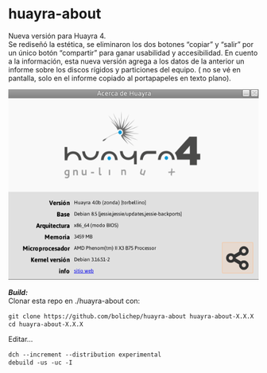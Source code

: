 # huayra-about

Nueva versión para Huayra 4.  
Se rediseñó la estética,  se eliminaron los dos botones “copiar” y “salir” por un único botón “compartir” para ganar usabilidad y accesibilidad.
En cuento a la información,  esta nueva versión agrega a los datos de la anterior  un informe sobre los discos rígidos y particiones del equipo. ( no se vé en pantalla, solo en el informe copiado al portapapeles en texto plano).

![](src/media/screenshot.png)


___Build:___  
 Clonar esta repo en ./huayra-about con: 
```
git clone https://github.com/bolichep/huayra-about huayra-about-X.X.X
cd huayra-about-X.X.X
```

Editar...

```
dch --increment --distribution experimental
debuild -us -uc -I
```


